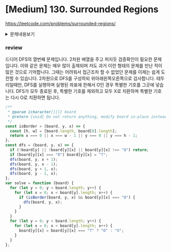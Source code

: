 # [Medium] 130. Surrounded Regions

https://leetcode.com/problems/surrounded-regions/

<details>
<summary>문제내용보기</summary>

#### 'X'와 'O'(문자 O)가 포함 된 2D 보드가 주어지면 'X'로 둘러싸인 모든 영역을 캡처합니다.

#### 모든 'O'를 둘러싼 영역에서 'X'로 뒤집어 영역을 캡처합니다.

#### 예시 1:

```
X X X X
X O O X
X X O X
X O X X
```

#### 함수를 실행 한 후 보드는 다음과 같아야합니다.

```
X X X X
X X X X
X X X X
X O X X
```

#### 설명:

#### 주변 영역은 테두리에 있어서는 안됩니다. 즉, 보드 테두리의 `'O'`가 `'X'`로 반전되지 않습니다. 테두리에 있지 않고 테두리의 `'O'`에 연결되지 않은 `'O'`는 `'X'`로 반전됩니다. 인접한 셀이 가로 또는 세로로 연결된 경우 두 셀이 연결됩니다.

</details>

### review

드디어 DFS의 열번째 문제입니다. 2차원 배열을 주고 퍼지듯 검증확인이 필요한 문제입니다. 이와 같은 문제는 매우 많이 출제되며 저도 과거 이런 형태의 문제를 만난 적이 많은 것으로 기억합니다. 그때는 어려워서 접근조차 할 수 없었던 문제를 이제는 쉽게 도전할 수 있습니다.
2차원으로 DFS를 구성하되 위아래왼쪽오른쪽으로 검사합니다. 테두리일때만, DFS를 실행하며 실행된 좌표에 한해서 O인 경우 특별한 기호를 그곳에 넣습니다.
DFS가 모두 종료된 후, 특별한 기호를 제외하고 모두 X로 치환하며 특별한 기호는 다시 O로 치환하면 됩니다.

```javascript
/**
 * @param {character[][]} board
 * @return {void} Do not return anything, modify board in-place instead.
 */
const isBorder = (board, y, x) => {
  const [h, w] = [board.length, board[0].length];
  return x === 0 || x === w - 1 || y === 0 || y === h - 1;
};
const dfs = (board, y, x) => {
  if (!board[y] || !board[y][x] || board[y][x] !== "O") return;
  if (board[y][x] === "O") board[y][x] = "T";
  dfs(board, y, x + 1);
  dfs(board, y, x - 1);
  dfs(board, y + 1, x);
  dfs(board, y - 1, x);
};
var solve = function (board) {
  for (let y = 0; y < board.length; y++) {
    for (let x = 0; x < board[y].length; x++) {
      if (isBorder(board, y, x) && board[y][x] === "O") {
        dfs(board, y, x);
      }
    }
  }
  for (let y = 0; y < board.length; y++) {
    for (let x = 0; x < board[y].length; x++) {
      board[y][x] = board[y][x] === "T" ? "O" : "X";
    }
  }
};
```
